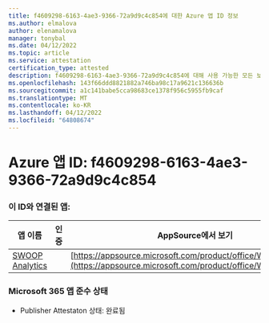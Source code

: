 ```yaml
---
title: f4609298-6163-4ae3-9366-72a9d9c4c854에 대한 Azure 앱 ID 정보
ms.author: elmalova
author: elenamalova
manager: tonybal
ms.date: 04/12/2022
ms.topic: article
ms.service: attestation
certification_type: attested
description: f4609298-6163-4ae3-9366-72a9d9c4c854에 대해 사용 가능한 모든 보안 및 규정 준수 정보입니다.
ms.openlocfilehash: 143f66ddd8821882a746ba98c17a9621c136636b
ms.sourcegitcommit: a1c141babe5cca98683ce1378f956c5955fb9caf
ms.translationtype: MT
ms.contentlocale: ko-KR
ms.lasthandoff: 04/12/2022
ms.locfileid: "64808674"
---
```

# <a name="azure-app-id-f4609298-6163-4ae3-9366-72a9d9c4c854"></a>Azure 앱 ID: f4609298-6163-4ae3-9366-72a9d9c4c854


### <a name="apps-associated-with-this-id"></a>이 ID와 연결된 앱:
| **앱 이름** | **인증** | **AppSource에서 보기** |
|--------------|---------------|-----------------------|
| [SWOOP Analytics](../forward/WA200000877.md) |  | [https://appsource.microsoft.com/product/office/WA200000877](https://appsource.microsoft.com/product/office/WA200000877) |

### <a name="microsoft-365-app-compliance-status"></a>Microsoft 365 앱 준수 상태
- Publisher Attestaton 상태: 완료됨
